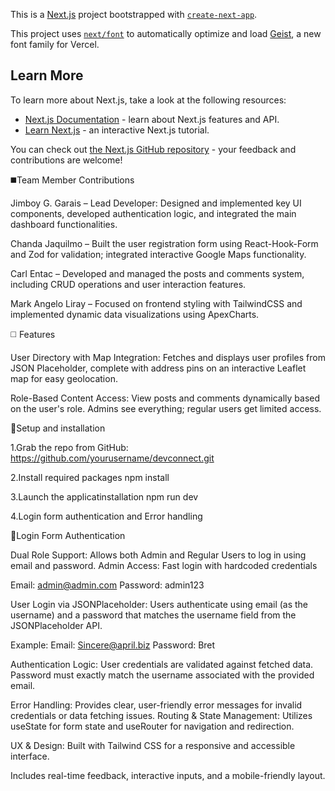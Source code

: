 This is a [Next.js](https://nextjs.org) project bootstrapped with [`create-next-app`](https://nextjs.org/docs/app/api-reference/cli/create-next-app).

This project uses [`next/font`](https://nextjs.org/docs/app/building-your-application/optimizing/fonts) to automatically optimize and load [Geist](https://vercel.com/font), a new font family for Vercel.

## Learn More

To learn more about Next.js, take a look at the following resources:

- [Next.js Documentation](https://nextjs.org/docs) - learn about Next.js features and API.
- [Learn Next.js](https://nextjs.org/learn) - an interactive Next.js tutorial.

You can check out [the Next.js GitHub repository](https://github.com/vercel/next.js) - your feedback and contributions are welcome!

◼️Team Member Contributions

Jimboy G. Garais – Lead Developer: Designed and implemented key UI components, developed authentication logic, and integrated the main dashboard functionalities.

Chanda Jaquilmo – Built the user registration form using React-Hook-Form and Zod for validation; integrated interactive Google Maps functionality.

Carl Entac – Developed and managed the posts and comments system, including CRUD operations and user interaction features.

Mark Angelo Liray – Focused on frontend styling with TailwindCSS and implemented dynamic data visualizations using ApexCharts.

◻️ Features

User Directory with Map Integration: Fetches and displays user profiles from JSON Placeholder, complete with address pins on an interactive Leaflet map for easy geolocation.

Role-Based Content Access: View posts and comments dynamically based on the user's role. Admins see everything; regular users get limited access.

🔨Setup and installation

1.Grab the repo from GitHub:
https://github.com/yourusername/devconnect.git

2.Install required packages
npm install

3.Launch the applicatinstallation
npm run dev

4.Login form authentication and Error handling

🔗Login Form Authentication

Dual Role Support: Allows both Admin and Regular Users to log in using email and password.
Admin Access: Fast login with hardcoded credentials 

Email: admin@admin.com
Password: admin123

User Login via JSONPlaceholder:
Users authenticate using email (as the username) and a password that matches the username field from the JSONPlaceholder API.

Example:
Email: Sincere@april.biz
Password: Bret

Authentication Logic:
User credentials are validated against fetched data.
Password must exactly match the username associated with the provided email.

Error Handling:
Provides clear, user-friendly error messages for invalid credentials or data fetching issues.
Routing & State Management:
Utilizes useState for form state and useRouter for navigation and redirection.

UX & Design:
Built with Tailwind CSS for a responsive and accessible interface.

Includes real-time feedback, interactive inputs, and a mobile-friendly layout.


